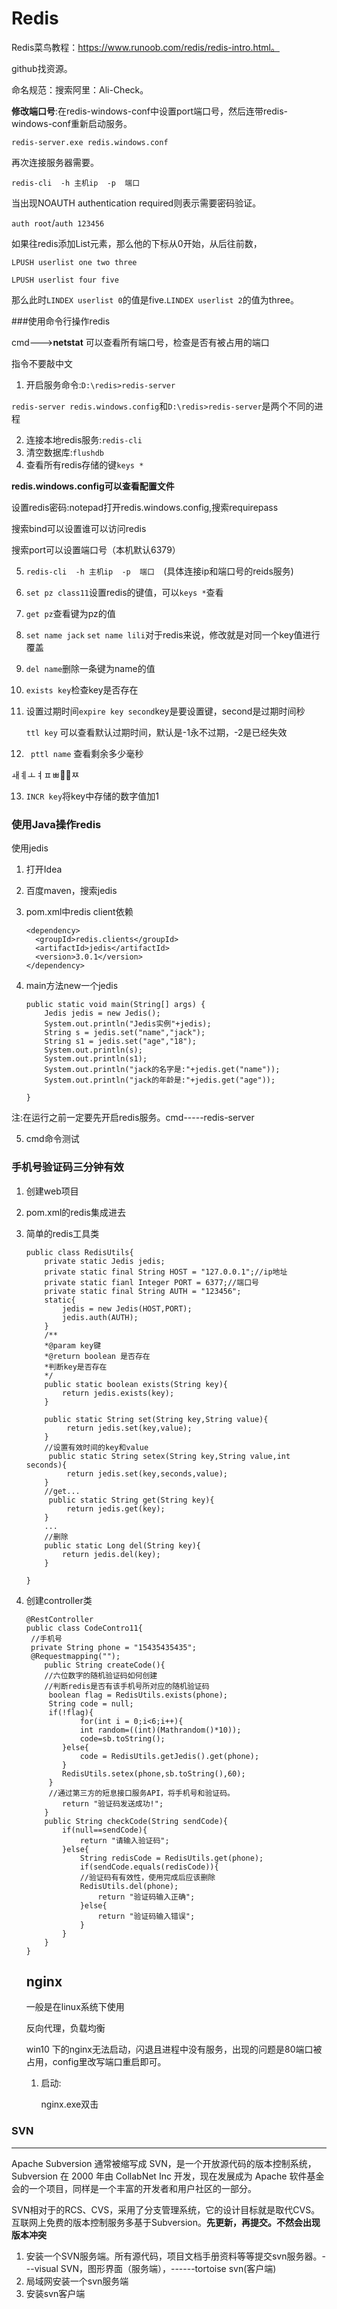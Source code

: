 # Redis

Redis菜鸟教程：https://www.runoob.com/redis/redis-intro.html。

github找资源。

命名规范：搜索阿里：Ali-Check。

**修改端口号**:在redis-windows-conf中设置port端口号，然后连带redis-windows-conf重新启动服务。

```
redis-server.exe redis.windows.conf
```

再次连接服务器需要。

`redis-cli  -h 主机ip  -p  端口  `

当出现NOAUTH authentication required则表示需要密码验证。

`auth root`/`auth 123456`

如果往redis添加List元素，那么他的下标从0开始，从后往前数，

`LPUSH userlist one two three`

`LPUSH userlist four five`

那么此时`LINDEX userlist 0`的值是five.`LINDEX userlist 2`的值为three。

###使用命令行操作redis

cmd--->**netstat** 可以查看所有端口号，检查是否有被占用的端口

指令不要敲中文

1. 开启服务命令:`D:\redis>redis-server`

  `redis-server redis.windows.config`和`D:\redis>redis-server`是两个不同的进程

 <!--(要开启服务命令后重新打开一个cmd才能执行其他命令)-->

2. 连接本地redis服务:`redis-cli`
3. 清空数据库:`flushdb`
4. 查看所有redis存储的键`keys *`

**redis.windows.config可以查看配置文件**

设置redis密码:notepad打开redis.windows.config,搜索requirepass

搜索bind可以设置谁可以访问redis  

搜索port可以设置端口号（本机默认6379）

5. `redis-cli  -h 主机ip  -p  端口  `(具体连接ip和端口号的reids服务)

6. `set pz class11`设置redis的键值，可以`keys *`查看

7. `get pz`查看键为pz的值

8. `set name jack` `set name lili`对于redis来说，修改就是对同一个key值进行覆盖

9. `del name`删除一条键为name的值

10. `exists key`检查key是否存在

11. 设置过期时间`expire key second`key是要设置键，second是过期时间秒

    `ttl key` 可以查看默认过期时间，默认是-1永不过期，-2是已经失效

12. ` pttl name` 查看剩余多少毫秒

ￎￋￌￊﾽﾳ￐￀ﾹ   

13. `INCR key`将key中存储的数字值加1

### 使用Java操作redis

使用jedis

1. 打开Idea

2. 百度maven，搜索jedis

3. pom.xml中redis client依赖

   ```
   <dependency>
     <groupId>redis.clients</groupId>
     <artifactId>jedis</artifactId>
     <version>3.0.1</version>
   </dependency>
   ```

1. main方法new一个jedis

   ```
   public static void main(String[] args) {
       Jedis jedis = new Jedis();
       System.out.println("Jedis实例"+jedis);
       String s = jedis.set("name","jack");
       String s1 = jedis.set("age","18");
       System.out.println(s);
       System.out.println(s1);
       System.out.println("jack的名字是:"+jedis.get("name"));
       System.out.println("jack的年龄是:"+jedis.get("age"));
   
   }
   ```

注:在运行之前一定要先开启redis服务。cmd-----redis-server

5. cmd命令测试

### 手机号验证码三分钟有效

1. 创建web项目

2. pom.xml的redis集成进去

3. 简单的redis工具类

   ```
   public class RedisUtils{
       private static Jedis jedis;
       private static final String HOST = "127.0.0.1";//ip地址
       private static fianl Integer PORT = 6377;//端口号
       private static final String AUTH = "123456";
       static{
           jedis = new Jedis(HOST,PORT);
           jedis.auth(AUTH);
       }
       /**
       *@param key键
       *@return boolean 是否存在
       *判断key是否存在
       */
       public static boolean exists(String key){
           return jedis.exists(key);
       }
       
       public static String set(String key,String value){
            return jedis.set(key,value);
       }
       //设置有效时间的key和value
        public static String setex(String key,String value,int seconds){
            return jedis.set(key,seconds,value);
       }
       //get...
        public static String get(String key){
            return jedis.get(key);
       }
       ...
       //删除
       public static Long del(String key){
           return jedis.del(key);
       }
       
   }
   ```

   

4. 创建controller类

   ```
   @RestController
   public class CodeContro11{
   	//手机号
   	private String phone = "15435435435";
   	@Requestmapping("");
       public String createCode(){
       //六位数字的随机验证码如何创建
       //判断redis是否有该手机号所对应的随机验证码
       	boolean flag = RedisUtils.exists(phone);
       	String code = null;
       	if(!flag){
               for(int i = 0;i<6;i++){
               int random=((int)(Mathrandom()*10));
               code=sb.toString();
           }else{
               code = RedisUtils.getJedis().get(phone);
           }
           RedisUtils.setex(phone,sb.toString(),60);
       	}
       	//通过第三方的短息接口服务API，将手机号和验证码。
           return "验证码发送成功!";
       }
       public String checkCode(String sendCode){
           if(null==sendCode){
               return "请输入验证码";
           }else{
               String redisCode = RedisUtils.get(phone);
               if(sendCode.equals(redisCode)){
               //验证码有有效性，使用完成后应该删除
               RedisUtils.del(phone);
                   return "验证码输入正确";
               }else{
                   return "验证码输入错误";
               }
           }
       }
   }
   ```

   

   

   

   ## nginx

   一般是在linux系统下使用

   反向代理，负载均衡

   win10 下的nginx无法启动，闪退且进程中没有服务，出现的问题是80端口被占用，config里改写端口重启即可。

   1. 启动:

      nginx.exe双击








### SVN

---

Apache Subversion 通常被缩写成 SVN，是一个开放源代码的版本控制系统，Subversion 在 2000 年由 CollabNet Inc 开发，现在发展成为 Apache 软件基金会的一个项目，同样是一个丰富的开发者和用户社区的一部分。

SVN相对于的RCS、CVS，采用了分支管理系统，它的设计目标就是取代CVS。互联网上免费的版本控制服务多基于Subversion。**先更新，再提交。不然会出现版本冲突**

1. 安装一个SVN服务端。所有源代码，项目文档手册资料等等提交svn服务器。---visual SVN，图形界面（服务端），------tortoise svn(客户端)
2. 局域网安装一个svn服务端
3. 安装svn客户端

